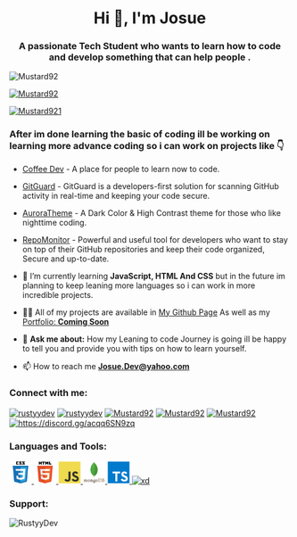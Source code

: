 <h1 align="center">Hi 👋, I'm Josue</h1>
<h3 align="center">A passionate Tech Student who wants to learn how to code and develop something that can help people .</h3>

<!-- Github Icons : START-->
<p align="left"> <img src="https://komarev.com/ghpvc/?username=Mustard92&label=Profile%20views&color=0e75b6&style=flat" alt="Mustard92" /> </p>

<p align="left"> <a href="https://github.com/ryo-ma/github-profile-trophy"><img src="https://github-profile-trophy.vercel.app/?username=Mustard92" alt="Mustard92" /></a> </p>
<!-- Github Icons : END-->

<!-- Twitter -->
<p align="left"> <a href="https://twitter.com/Mustard921" target="blank"><img src="https://img.shields.io/twitter/follow/Mustard921?logo=twitter&style=for-the-badge" alt="Mustard921" /></a> </p>
<!-- Twitter --> 

<!-- What im Planning to work on: START -->
<h3 aligh="canter"> After im done learning the basic of coding ill be working on learning more advance coding so i can work on projects like 👇 </h3>

- [Coffee Dev](https://github.com/CoffeeDevNet) - A place for people to learn now to code.

- [GitGuard](https://github.com/GitGuardApp) - GitGuard is a developers-first solution for scanning GitHub activity in real-time and keeping your code secure.

- [AuroraTheme](https://github.com/Auroratheme) - A Dark Color & High Contrast theme for those who like nighttime coding.

- [RepoMonitor](https://github.com/RepoMonitor) - Powerful and useful tool for developers who want to stay on top of their GitHub repositories and keep their code organized, Secure and up-to-date.

<!-- What im Planning to work on: END -->

- 🌱 I’m currently learning **JavaScript, HTML And CSS** but in the future im planning to keep leaning more languages so i can work in more incredible projects.

<!-- Projects Location: Start -->

- 👨‍💻 All of my projects are available in [My Github Page](https://github.com/Mustard92) As well as my [Portfolio: **Coming Soon**](https://Mustard92.com) 
<!-- Projects Location: end -->

- 💬 **Ask me about:** How my Leaning to code Journey is going ill be happy to tell you and provide you with tips on how to learn yourself.

- 📫 How to reach me **Josue.Dev@yahoo.com**

<!-- ### Blogs posts Future--> 
<!-- BLOG-POST-LIST:START -->

<!-- BLOG-POST-LIST:END -->

<h3 align="left">Connect with me:</h3>
<p align="left">
<a href="https://dev.to/Mustard92" target="blank"><img align="center" src="https://raw.githubusercontent.com/rahuldkjain/github-profile-readme-generator/master/src/images/icons/Social/devto.svg" alt="rustyydev" height="30" width="40" /></a>
<a href="https://twitter.com/Mustard921" target="blank"><img align="center" src="https://raw.githubusercontent.com/rahuldkjain/github-profile-readme-generator/master/src/images/icons/Social/twitter.svg" alt="rustyydev" height="30" width="40" /></a>
<a href="https://linkedin.com/in/Mustard92" target="blank"><img align="center" src="https://raw.githubusercontent.com/rahuldkjain/github-profile-readme-generator/master/src/images/icons/Social/linked-in-alt.svg" alt="Mustard92" height="30" width="40" /></a>
<a href="https://instagram.com/Mustard92" target="blank"><img align="center" src="https://raw.githubusercontent.com/rahuldkjain/github-profile-readme-generator/master/src/images/icons/Social/instagram.svg" alt="Mustard92" height="30" width="40" /></a>
<a href="https://medium.com/Mustard92" target="blank"><img align="center" src="https://raw.githubusercontent.com/rahuldkjain/github-profile-readme-generator/master/src/images/icons/Social/medium.svg" alt="Mustard92" height="30" width="40" /></a>
<a href="https://discord.gg/https://discord.gg/acqq6SN9zq" target="blank"><img align="center" src="https://raw.githubusercontent.com/rahuldkjain/github-profile-readme-generator/master/src/images/icons/Social/discord.svg" alt="https://discord.gg/acqq6SN9zq" height="30" width="40" /></a>
</p>

<div> </div>

<h3 align="left"> Languages and Tools: </h3>
<p align="left"> <a href="https://www.w3schools.com/css/" target="_blank" rel="noreferrer"> <img src="https://raw.githubusercontent.com/devicons/devicon/master/icons/css3/css3-original-wordmark.svg" alt="css3" width="40" 
height="40"/> </a> <a href="https://www.w3.org/html/" target="_blank" 
rel="noreferrer"> <img src="https://raw.githubusercontent.com/devicons/devicon/master/icons/html5/html5-original-wordmark.svg" alt="html5" width="40" height="40"/> </a> <a href="https://ifttt.com/" target="_blank" rel="noreferrer"> <img src="https://raw.githubusercontent.com/devicons/devicon/master/icons/javascript/javascript-original.svg" alt="javascript" width="40" height="40"/> </a> <a href="https://www.mongodb.com/" target="_blank" rel="noreferrer"> <img src="https://raw.githubusercontent.com/devicons/devicon/master/icons/mongodb/mongodb-original-wordmark.svg" alt="mongodb" width="40" height="40"/> </a> <a href="https://www.typescriptlang.org/" target="_blank" rel="noreferrer"> <img src="https://raw.githubusercontent.com/devicons/devicon/master/icons/typescript/typescript-original.svg" alt="typescript" width="40" height="40"/> </a> <a href="https://www.adobe.com/products/xd.html" target="_blank" rel="noreferrer"> <img src="https://cdn.worldvectorlogo.com/logos/adobe-xd.svg" alt="xd" width="40" height="40"/> </a> </p>


<h3 align="left">Support:</h3>
<p><a href="https://www.buymeacoffee.com/Mustard92"> <img align="left" src="https://cdn.buymeacoffee.com/buttons/v2/default-yellow.png" height="50" width="210" alt="RustyyDev" /></a></p><br><br>




